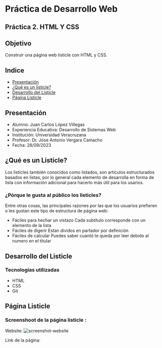 # Práctica de Desarrollo Web

## Práctica 2. HTML Y CSS

## Objetivo
Construir una página web listicle con HTML y CSS.

## Indice
* [Presentación](#Presentación)
* [¿Qué es un listicle?](#¿Qué-es-un-Listicle?)
* [Desarrollo del Listicle](#Desarrollo-del-Listicle)
* [Página Listicle](#Página-Listicle)

## Presentación
* Alumno: Juan Carlos López Villegas
* Experiencia Educativa: Desarrollo de Sistemas Web
* Institución: Universidad Veracruzana
* Profesor: Dr. Jóse Antonio Vergara Camacho
* Fecha: 28/09/2023
## ¿Qué es un Listicle?
Los listicles también conocidos como listados, son articulos estructurados basados en listas, por lo general cada elemento de desarrolla en forma de lista con información adicional para hacerlo más útil para los usarios.
### ¿Pórque le gusta al público los listicles?
Entre otras cosas, las principales razones por las que los usuarios prefieren o les gustan este tipo de estructura de página web:
* Fáciles para hechar un vistazo
Cada subtitulo corresponde con un elemento de la lista
* Fáciles de digerir
Estan dividos en partador por definición
* Fáciles de calcular 
Puedes saber cuantó te queda por leer debido al numero en el titular
## Desarrollo del Listicle
### Tecnologías utilizadas
* HTML
* CSS
* Git
## Página Listicle
### Screenshoot de la página listicle :
Website:
![screenshot-website](https://github.com/JuanCarlosLV/practica-listicle/assets/80495307/db1859f7-44db-4d92-a1f4-d311471dcb01)

Link de la página: 
